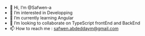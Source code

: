 - 👋 Hi, I’m @Safwen-a
- 👀 I’m interested in Developping
- 🌱 I’m currently learning Angular
- 💞️ I’m looking to collaborate on TypeScript frontEnd and BackEnd
- 📫 How to reach me : safwen.abdeddaym@gmail.com

<!---
Safwen-a/Safwen-a is a ✨ special ✨ repository because its `README.md` (this file) appears on your GitHub profile.
You can click the Preview link to take a look at your changes.
--->
